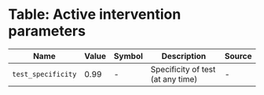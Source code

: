# Table: Active intervention parameters			
| Name | Value | Symbol | Description | Source | 
|  ---- | ---- | ---- | ---- | ---- |
| `test_specificity` | 0.99 | - | Specificity of test (at any time) | - |